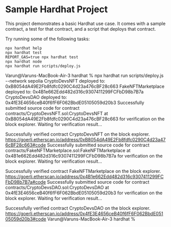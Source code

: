 # Sample Hardhat Project

This project demonstrates a basic Hardhat use case. It comes with a sample contract, a test for that contract, and a script that deploys that contract.

Try running some of the following tasks:

```shell
npx hardhat help
npx hardhat test
REPORT_GAS=true npx hardhat test
npx hardhat node
npx hardhat run scripts/deploy.js
```
Varun@Varuns-MacBook-Air-3 hardhat % npx hardhat run scripts/deploy.js --network sepolia
CryptoDevsNFT deployed to: 0xB8054dA49E2Fb8fdfc0290C4d23a476cBF28c663
FakeNFTMarketplace deployed to: 0x4B1e662Edd482d316c9307411299FCFbD98b7B7a
CryptoDevsDAO deployed to: 0x4fE3E4656ceB40f6fF6F062BbdE05105059d20b3
Successfully submitted source code for contract
contracts/CryptoDevsNFT.sol:CryptoDevsNFT at 0xB8054dA49E2Fb8fdfc0290C4d23a476cBF28c663
for verification on the block explorer. Waiting for verification result...

Successfully verified contract CryptoDevsNFT on the block explorer.
https://goerli.etherscan.io/address/0xB8054dA49E2Fb8fdfc0290C4d23a476cBF28c663#code
Successfully submitted source code for contract
contracts/FakeNFTMarketplace.sol:FakeNFTMarketplace at 0x4B1e662Edd482d316c9307411299FCFbD98b7B7a
for verification on the block explorer. Waiting for verification result...

Successfully verified contract FakeNFTMarketplace on the block explorer.
https://goerli.etherscan.io/address/0x4B1e662Edd482d316c9307411299FCFbD98b7B7a#code
Successfully submitted source code for contract
contracts/CryptoDevsDAO.sol:CryptoDevsDAO at 0x4fE3E4656ceB40f6fF6F062BbdE05105059d20b3
for verification on the block explorer. Waiting for verification result...

Successfully verified contract CryptoDevsDAO on the block explorer.
https://goerli.etherscan.io/address/0x4fE3E4656ceB40f6fF6F062BbdE05105059d20b3#code
Varun@Varuns-MacBook-Air-3 hardhat % 